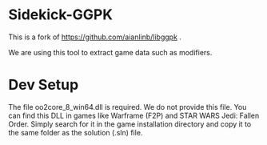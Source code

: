 # Sidekick-GGPK
This is a fork of https://github.com/aianlinb/libggpk .

We are using this tool to extract game data such as modifiers.

# Dev Setup
The file oo2core_8_win64.dll is required. We do not provide this file. You can find this DLL in games like Warframe (F2P) and STAR WARS Jedi: Fallen Order. Simply search for it in the game installation directory and copy it to the same folder as the solution (.sln) file.

